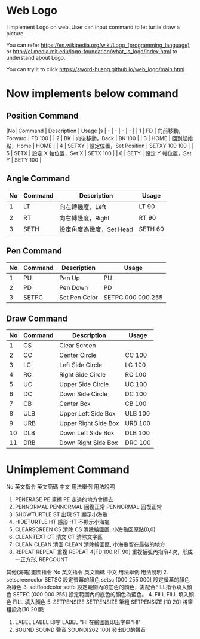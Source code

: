 # Web Logo

I implement Logo on web. User can input command to let turtle draw a picture.

You can refer https://en.wikipedia.org/wiki/Logo_(programming_language) or http://el.media.mit.edu/logo-foundation/what_is_logo/index.html to understand about Logo.

You can try it to click https://sword-huang.github.io/web_logo/main.html

# Now implements below command

## Position Command
|No| Command | Description         | Usage         |s
| - | -      | -                   | -             |
| 1 | FD     | 向前移動，Forward       | FD 100        |
| 2 | BK     | 向後移動，Back          | BK 100        |
| 3 | HOME   | 回到起始點，Home         | HOME          |
| 4 | SETXY  | 設定位置，Set Position  | SETXY 100 100 |
| 5 | SETX   | 設定 X 軸位置，Set X     | SETX 100      |
| 6 | SETY   | 設定 Y 軸位置，Set Y     | SETY 100      |

## Angle Command
|No| Command | Description | Usage|
| -  | -       | -                           | -|
| 1 | LT     | 向左轉幾度，Left |  LT 90 |
| 2 | RT     | 向右轉幾度，Right |  RT 90 |
| 3 | SETH | 設定角度為幾度，Set Head |  SETH 60 |

## Pen Command
|No| Command | Description | Usage|
| -  | -       | -                           | -|
|1 | PU | Pen Up | PU |
|2 | PD | Pen Down | PD |
|3 | SETPC | Set Pen Color | SETPC 000 000 255 |

## Draw Command
|No| Command | Description | Usage|
| -  | -       | -                           | -|
| 1 | CS | Clear Screen |
| 2 | CC | Center Circle | CC 100 |
| 3 | LC | Left Side Circle | LC 100|
| 4 | RC | Right Side Circle | RC 100 |
| 5 | UC | Upper Side Circle | UC 100| 
| 6 | DC | Down Side Circle | DC 100 |
| 7 | CB | Center Box |  CB 100 |
| 8 | ULB | Upper Left Side Box | ULB 100 |
| 9 | URB | Upper Right Side Box | URB 100 |
| 10 | DLB | Down Left Side Box | DLB 100 |
| 11 | DRB | Down Right Side Box | DRC 100 |

# Unimplement Command

No   英文指令       英文簡碼     中文        用法舉例                            用法說明
1.    PENERASE    PE        筆擦        PE                     走過的地方會擦去
2.    PENNORMAL   PENNORMAL 回復正常 PENNORMAL              回復正常
3.    SHOWTURTLE  ST        出現        ST                     顯示小海龜
4.   HIDETURTLE  HT        隱形        HT                     不顯示小海龜
5.   CLEARSCREEN CS        清除        CS                     清除繪圖區, 小海龜回原點(0,0)
6.   CLEANTEXT   CT        清文        CT                     清除文字區
7.   CLEAN       CLEAN     清圖        CLEAN                  清除繪圖區, 小海龜留在最後的地方
8.   REPEAT      REPEAT    重複        REPEAT 4[FD 100 RT 90] 重複括弧內指令4次，形成一正方形, REPCOUNT 

其他(海龜)畫圖指令
No   英文指令             英文簡碼        中文                                                                            用法舉例                                          用法說明
2.    setscreencolor SETSC       設定螢幕的顏色                                                          setsc [000 255 000]                      設定螢幕的顏色為綠色
3.   setfloodcolor  setfc       設定範圍內的底色的顏色，需配合FILL指令填入顏色   SETFC [000 000 255]            設定範圍內的底色的顏色為藍色。
4.    FILL           FILL        填入顏色                                                                    FILL                           填入顏色
5.    SETPENSIZE     SETPENSIZE  筆粗                                                                           SETPENSIZE [10 20]             將筆粗設為[10 20]點
1.   LABEL          LABEL       印字                                                                          LABEL "HI                      在繪圖區印出字串"HI"
11.   SOUND          SOUND       聲音                                                                          SOUND[262 100]                 發出DO的聲音
